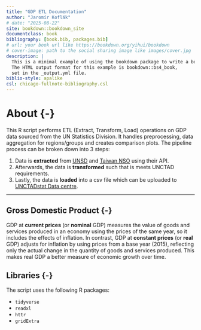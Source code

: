 ```yaml
---
title: "GDP ETL Documentation"
author: "Jaromír Koflák"
# date: "2025-08-22"
site: bookdown::bookdown_site
documentclass: book
bibliography: [book.bib, packages.bib]
# url: your book url like https://bookdown.org/yihui/bookdown
# cover-image: path to the social sharing image like images/cover.jpg
description: |
  This is a minimal example of using the bookdown package to write a book.
  The HTML output format for this example is bookdown::bs4_book,
  set in the _output.yml file.
biblio-style: apalike
csl: chicago-fullnote-bibliography.csl
---
```


# About {-}

This R script performs ETL (Extract, Transform, Load) operations on GDP data sourced from the UN Statistics Division. It handles preprocessing, data aggregation for regions/groups and creates comparison plots. The pipeline process can be broken down into 3 steps:

1.  Data is **extracted** from [UNSD](https://unstats.un.org/unsd/amaapi/swagger/index.html) and [Taiwan NSO](https://nstatdb.dgbas.gov.tw/dgbasall/webMain.aspx?k=engmain) using their API.
2.  Afterwards, the data is **transformed** such that is meets UNCTAD requirements.
3.  Lastly, the data is **loaded** into a csv file which can be uploaded to [UNCTADstat Data centre](https://unctadstat.unctad.org/datacentre/).

---

## Gross Domestic Product {-}
GDP at **current prices** (or **nominal** GDP) measures the value of goods and services produced in an economy using the prices of the same year, so it includes the effects of inflation. In contrast, GDP at **constant prices** (or **real** GDP) adjusts for inflation by using prices from a base year (2015), reflecting only the actual change in the quantity of goods and services produced. This makes real GDP a better measure of economic growth over time. 

## Libraries {-}
The script uses the following R packages:

- `tidyverse`
- `readxl`
- `httr`
- `gridExtra`
